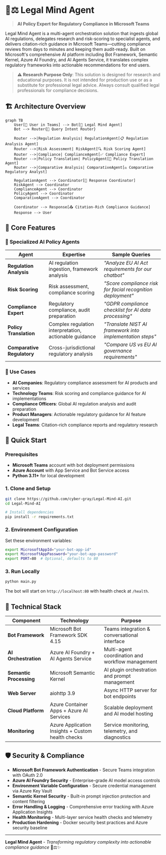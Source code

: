 # 🤖⚖️ Legal Mind Agent

> **AI Policy Expert for Regulatory Compliance in Microsoft Teams**

Legal Mind Agent is a multi-agent orchestration solution that ingests global AI regulations, delegates research and risk-scoring to specialist agents, and delivers citation-rich guidance in Microsoft Teams—cutting compliance reviews from days to minutes and keeping them audit-ready. Built on Microsoft's comprehensive AI platform including Bot Framework, Semantic Kernel, Azure AI Foundry, and AI Agents Service, it translates complex regulatory frameworks into actionable recommendations for end users.

> **⚠️ Research Purpose Only**: This solution is designed for research and educational purposes. It is not intended for production use or as a substitute for professional legal advice. Always consult qualified legal professionals for compliance decisions.

## 🏗️ Architecture Overview

```mermaid
graph TB
    User[👤 User in Teams] --> Bot[🤖 Legal Mind Agent]
    Bot --> Router{🧠 Query Intent Router}
    
    Router -->|Regulation Analysis| RegulationAgent[📋 Regulation Analysis Agent]
    Router -->|Risk Assessment| RiskAgent[🔍 Risk Scoring Agent]
    Router -->|Compliance| ComplianceAgent[✅ Compliance Expert]
    Router -->|Policy Translation| PolicyAgent[📖 Policy Translation Agent]
    Router -->|Comparative Analysis| ComparativeAgent[⚖️ Comparative Regulatory Analyst]
    
    RegulationAgent --> Coordinator[🎯 Response Coordinator]
    RiskAgent --> Coordinator
    ComplianceAgent --> Coordinator
    PolicyAgent --> Coordinator
    ComparativeAgent --> Coordinator
    
    Coordinator --> Response[📤 Citation-Rich Compliance Guidance]
    Response --> User
```

## 🎯 Core Features

### 🔧 Specialized AI Policy Agents

| Agent | Expertise | Sample Queries |
|-------|-----------|----------------|
| **Regulation Analysis** | AI regulation ingestion, framework analysis | *"Analyze EU AI Act requirements for our chatbot"* |
| **Risk Scoring** | Risk assessment, compliance scoring | *"Score compliance risk for facial recognition deployment"* |
| **Compliance Expert** | Regulatory compliance, audit preparation | *"GDPR compliance checklist for AI data processing"* |
| **Policy Translation** | Complex regulation interpretation, actionable guidance | *"Translate NIST AI framework into implementation steps"* |
| **Comparative Regulatory** | Cross-jurisdictional regulatory analysis | *"Compare US vs EU AI governance requirements"* |

### 💼 Use Cases

- **AI Companies**: Regulatory compliance assessment for AI products and services
- **Technology Teams**: Risk scoring and compliance guidance for AI implementations
- **Compliance Officers**: Global AI regulation analysis and audit preparation
- **Product Managers**: Actionable regulatory guidance for AI feature development
- **Legal Teams**: Citation-rich compliance reports and regulatory research

## 🚀 Quick Start

### Prerequisites

- **Microsoft Teams** account with bot deployment permissions
- **Azure Account** with App Service and Bot Service access
- **Python 3.11+** for local development

### 1. Clone and Setup

```bash
git clone https://github.com/cyber-gray/Legal-Mind-AI.git
cd Legal-Mind-AI

# Install dependencies
pip install -r requirements.txt
```

### 2. Environment Configuration

Set these environment variables:

```bash
export MicrosoftAppId="your-bot-app-id"
export MicrosoftAppPassword="your-bot-app-password"
export PORT=80  # Optional, defaults to 80
```

### 3. Run Locally

```bash
python main.py
```

The bot will start on `http://localhost:80` with health check at `/health`.

## 🔧 Technical Stack

| Component | Technology | Purpose |
|-----------|------------|---------|
| **Bot Framework** | Microsoft Bot Framework SDK 4.15 | Teams integration & conversational interface |
| **AI Orchestration** | Azure AI Foundry + AI Agents Service | Multi-agent coordination and workflow management |
| **Semantic Processing** | Microsoft Semantic Kernel | AI plugin orchestration and prompt management |
| **Web Server** | aiohttp 3.9 | Async HTTP server for bot endpoints |
| **Cloud Platform** | Azure Container Apps + Azure AI Services | Scalable deployment and AI model hosting |
| **Monitoring** | Azure Application Insights + Custom health checks | Service monitoring, telemetry, and diagnostics |

## 🛡️ Security & Compliance

- **Microsoft Bot Framework Authentication** - Secure Teams integration with OAuth 2.0
- **Azure AI Foundry Security** - Enterprise-grade AI model access controls
- **Environment Variable Configuration** - Secure credential management via Azure Key Vault
- **Semantic Kernel Security** - Built-in prompt injection protection and content filtering
- **Error Handling & Logging** - Comprehensive error tracking with Azure Application Insights
- **Health Monitoring** - Multi-layer service health checks and telemetry
- **Production Hardening** - Docker security best practices and Azure security baseline

---

**Legal Mind Agent** - *Transforming regulatory complexity into actionable compliance guidance* 🤖⚖️✨
